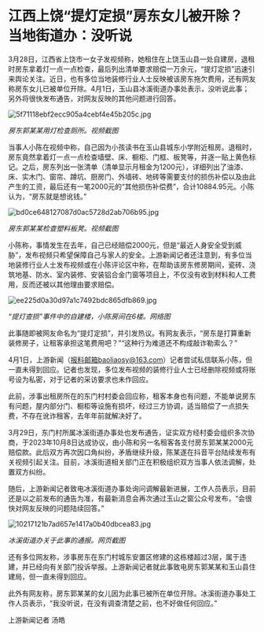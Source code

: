 # 江西上饶“提灯定损”房东女儿被开除？当地街道办：没听说

3月28日，江西省上饶市一女子发视频称，她租住在上饶玉山县一处自建房，退租时房东拿着灯一点一点检查，最后列出清单要求赔偿一万余元，“提灯定损”迅速引来舆论关注。近日，也有多位当地装修行业人士反映被该房东拖欠费用，还有网友称房东女儿已被单位开除。4月1日，玉山县冰溪街道办事处表示，没听说此事；另外将很快发布通告，对网友反映的其他问题进行回答。

![5f71118ebf2ecc905a4cebf4e45b205c.jpg](https://raw.githubusercontent.com/qqhsx/qqnews_image/main/2024/04/01/江西上饶“提灯定损”房东女儿被开除？当地街道办：没听说/5f71118ebf2ecc905a4cebf4e45b205c.jpg)

_房东郭某某用灯检查厕所。视频截图_

当事人小陈在视频中称，自己因为小孩读书在玉山县城东小学附近租房。退租时，房东竟然拿着灯一点一点检查墙壁、床、橱柜、门框、板凳等，并逐一贴上黄色标记。之后，房东列出一张清单（清单显示月租金为1200元），详细列出了油漆、床、实木门、窗帘、蹲坑、厨房门、外墙砖、地砖等需要支付的损伤补偿以及由此产生的工资，最后还有一笔2000元的“其他损伤补偿费”，合计10884.95元。小陈认为，“房东就是想讹钱。”

![bd0ce648127087d0ac5728d2ab706b95.jpg](https://raw.githubusercontent.com/qqhsx/qqnews_image/main/2024/04/01/江西上饶“提灯定损”房东女儿被开除？当地街道办：没听说/bd0ce648127087d0ac5728d2ab706b95.jpg)

 _房东郭某某检查塑料板凳。视频截图_

小陈称，事情发生在去年，自己已经赔偿2000元，但是“最近人身安全受到威胁”，发布视频只希望保障自己与家人的安全。上游新闻记者还注意到，有多位当地装修行业人士发布视频或在小陈评论区中称，在帮助该房东修房期间，瓷砖、浇筑地基、防水、室内装修、安装铝合金门窗等项目上，不仅没有收到材料和人工费用，反而还被以其他理由要求赔偿。

![ee225d0a30d97a1c7492bdc865dfb869.jpg](https://raw.githubusercontent.com/qqhsx/qqnews_image/main/2024/04/01/江西上饶“提灯定损”房东女儿被开除？当地街道办：没听说/ee225d0a30d97a1c7492bdc865dfb869.jpg)

_“提灯查损”事件中的自建楼，小陈房间在6楼。网络图_

此事随即被网友命名为“提灯定损”，并引发热议。有网友表示，“房东是打算重新装修房子，让租客承担这笔费用吧？”“这种行为难道还不构成敲诈勒索么？”

4月1日，上游新闻（报料邮箱baoliaosy@163.com）记者尝试私信联系小陈，但一直未得到回应。记者也发现，多位发布视频的装修行业人士已经删除视频或将账号设为私密，对于记者的采访要求也未作回应。

此前，涉事出租房所在的东门村村委会回应称，租客本身也有问题，不能单说房东有问题，屋内部分门、橱柜等设施有损坏，经过三方协调，适当赔偿了一点损失费，不存在讹诈租客，去年年前就解决好了。

3月29日，东门村所属冰溪街道办事处也发布通告，证实双方经村委会组织多次协商，于2023年10月8日达成协议，由小陈和另一名租客各支付房东郭某某2000元赔偿款。此后双方再次因口角纠纷，矛盾继续升级，陈某遂在抖音平台陆续发布有关视频引起关注。目前，冰溪街道相关部门正在积极组织双方当事人依法调解，处置双方纠纷。

随后，上游新闻记者致电冰溪街道办事处询问调解最新进展，工作人员表示，目前还是以之前发布的通告为准，有最新消息会再次通过玉山之窗公众号发布，“会很快对网友反映的问题陆续回答。”

![10217121b7ad657e1417a0b40dbcea83.jpg](https://raw.githubusercontent.com/qqhsx/qqnews_image/main/2024/04/01/江西上饶“提灯定损”房东女儿被开除？当地街道办：没听说/10217121b7ad657e1417a0b40dbcea83.jpg)

_冰溪街道办关于此事的通报。网页截图_

还有多位网友称，涉事房东在东门村城东安置区修建的这栋楼超过3层，属于违建，并已经向有关部门投诉举报。上游新闻记者就此事致电房东郭某某和玉山县住建局，但一直未得到回应。

此外有网友称，房东郭某某的女儿因为此事已被所在单位开除。冰溪街道办事处工作人员表示，“我没听说，在没有调查清楚之前，也不好做任何回应。”

上游新闻记者 汤皓


